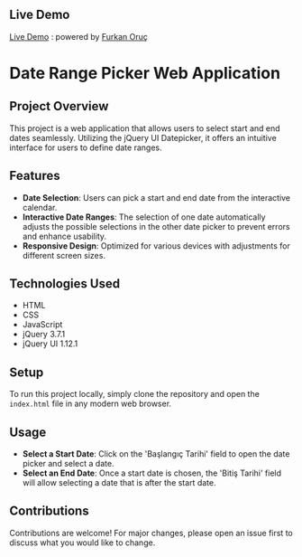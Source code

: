 ## Live Demo

[Live Demo](https://furkanoruccom.github.io/input-output-data-picker/) : powered by [Furkan Oruç](https://furkanoruc.com/)

# Date Range Picker Web Application

## Project Overview

This project is a web application that allows users to select start and end dates seamlessly. Utilizing the jQuery UI Datepicker, it offers an intuitive interface for users to define date ranges.

## Features

- **Date Selection**: Users can pick a start and end date from the interactive calendar.
- **Interactive Date Ranges**: The selection of one date automatically adjusts the possible selections in the other date picker to prevent errors and enhance usability.
- **Responsive Design**: Optimized for various devices with adjustments for different screen sizes.

## Technologies Used

- HTML
- CSS
- JavaScript
- jQuery 3.7.1
- jQuery UI 1.12.1

## Setup

To run this project locally, simply clone the repository and open the `index.html` file in any modern web browser.

## Usage

- **Select a Start Date**: Click on the 'Başlangıç Tarihi' field to open the date picker and select a date.
- **Select an End Date**: Once a start date is chosen, the 'Bitiş Tarihi' field will allow selecting a date that is after the start date.

## Contributions

Contributions are welcome! For major changes, please open an issue first to discuss what you would like to change.


